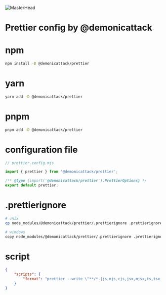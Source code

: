 ![MasterHead](https://prettier.io/icon.png)

<h1 align="start">Prettier config by @demonicattack</h1>

# npm

```sh
npm install -D @demonicattack/prettier
```

# yarn

```sh
yarn add -D @demonicattack/prettier
```

# pnpm

```sh
pnpm add -D @demonicattack/prettier
```

# configuration file

```js
// prettier.config.mjs

import { prettier } from '@demonicattack/prettier';

/** @type {import('@demonicattack/prettier').PrettierOptions} */
export default prettier;
```

# .prettierignore

```bash
# unix
cp node_modules/@demonicattack/prettier/.prettierignore .prettierignore

# windows
copy node_modules/@demonicattack/prettier/.prettierignore .prettierignore
```

# script

```json
{
    "scripts": {
        "format": "prettier --write \"**/*.{js,mjs,cjs,jsx,mjsx,ts,tsx,mtsx,json,prisma,md}\""
    }
}
```
